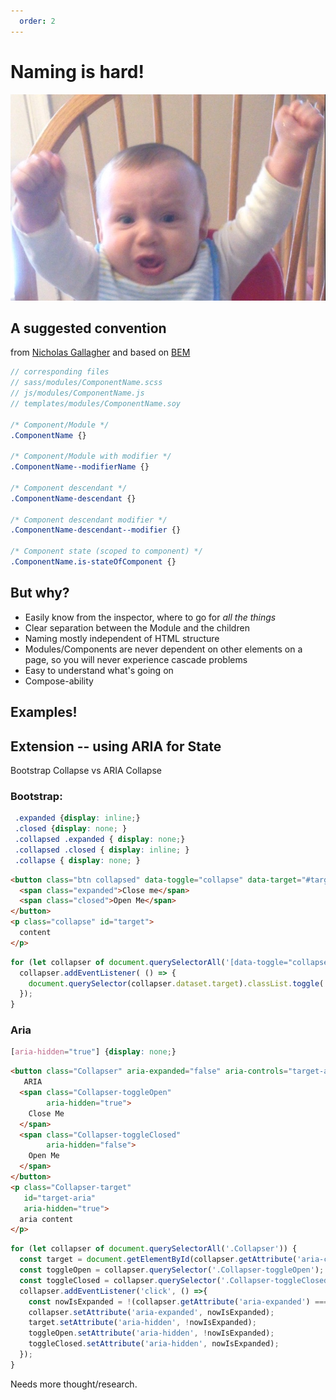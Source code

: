 ```yaml
---
  order: 2
---
```

# Naming is hard!

![mad baby](/dist/images/naming-is-hard.jpg)

## A suggested convention
from [Nicholas Gallagher](http://nicolasgallagher.com/about-html-semantics-front-end-architecture/) and based on [BEM](http://getbem.com/introduction/)

``` scss
// corresponding files
// sass/modules/ComponentName.scss
// js/modules/ComponentName.js
// templates/modules/ComponentName.soy

/* Component/Module */
.ComponentName {}

/* Component/Module with modifier */
.ComponentName--modifierName {}

/* Component descendant */
.ComponentName-descendant {}

/* Component descendant modifier */
.ComponentName-descendant--modifier {}

/* Component state (scoped to component) */
.ComponentName.is-stateOfComponent {}
```

## But why?
* Easily know from the inspector, where to go for *all the things*
* Clear separation between the Module and the children
* Naming mostly independent of HTML structure
* Modules/Components are never dependent on other elements on a page, so you will never experience cascade problems
* Easy to understand what's going on
* Compose-ability

## Examples!

## Extension -- using ARIA for State

Bootstrap Collapse vs ARIA Collapse

### Bootstrap:
``` css
 .expanded {display: inline;}
 .closed {display: none; }
 .collapsed .expanded { display: none;}
 .collapsed .closed { display: inline; }
 .collapse { display: none; }
```
``` html
<button class="btn collapsed" data-toggle="collapse" data-target="#target">
  <span class="expanded">Close me</span>
  <span class="closed">Open Me</span>
</button>
<p class="collapse" id="target">
  content
</p>
```
``` js
for (let collapser of document.querySelectorAll('[data-toggle="collapse"]')) {
  collapser.addEventListener( () => {
    document.querySelector(collapser.dataset.target).classList.toggle('collapse');
  });
}
```

### Aria
``` css
[aria-hidden="true"] {display: none;}
```
``` html
<button class="Collapser" aria-expanded="false" aria-controls="target-aria" aria-live="polite">
   ARIA
  <span class="Collapser-toggleOpen"
        aria-hidden="true">
    Close Me
  </span>
  <span class="Collapser-toggleClosed"
        aria-hidden="false">
    Open Me
  </span>
</button>
<p class="Collapser-target"
   id="target-aria"
   aria-hidden="true">
  aria content
</p>
```

``` js
for (let collapser of document.querySelectorAll('.Collapser')) {
  const target = document.getElementById(collapser.getAttribute('aria-controls'));
  const toggleOpen = collapser.querySelector('.Collapser-toggleOpen');
  const toggleClosed = collapser.querySelector('.Collapser-toggleClosed');
  collapser.addEventListener('click', () =>{
    const nowIsExpanded = !(collapser.getAttribute('aria-expanded') === 'true');
    collapser.setAttribute('aria-expanded', nowIsExpanded);    
    target.setAttribute('aria-hidden', !nowIsExpanded);
    toggleOpen.setAttribute('aria-hidden', !nowIsExpanded);
    toggleClosed.setAttribute('aria-hidden', nowIsExpanded);
  });
}
```

Needs more thought/research.
